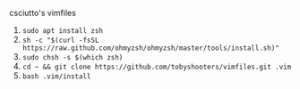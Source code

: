 csciutto's vimfiles
1. `sudo apt install zsh`
1. `sh -c "$(curl -fsSL https://raw.github.com/ohmyzsh/ohmyzsh/master/tools/install.sh)"`
1. `sudo chsh -s $(which zsh)`
1. `cd ~ && git clone https://github.com/tobyshooters/vimfiles.git .vim`
1. `bash .vim/install`
